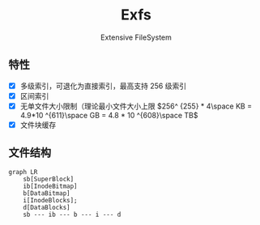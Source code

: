 <h1 style="text-align:center;"> Exfs </h1>
<p style="text-align:center;"> Extensive FileSystem</p>

## 特性

- [x] 多级索引，可退化为直接索引，最高支持 256 级索引
- [x] 区间索引
- [x] 无单文件大小限制（理论最小文件大小上限 $256^ {255} * 4\space KB = 4.9*10 ^{611}\space GB = 4.8 * 10 ^{608}\space
  TB$
- [x] 文件块缓存

## 文件结构

```mermaid
graph LR
    sb[SuperBlock]
    ib[InodeBitmap]
    b[DataBitmap]
    i[InodeBlocks];
    d[DataBlocks]
    sb --- ib --- b --- i --- d  
```